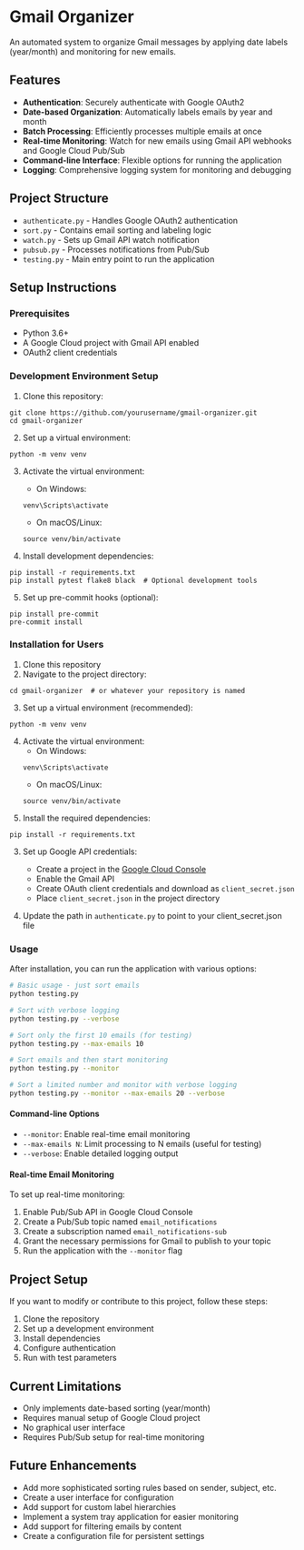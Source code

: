 # Gmail Organizer

An automated system to organize Gmail messages by applying date labels (year/month) and monitoring for new emails.

## Features

- **Authentication**: Securely authenticate with Google OAuth2
- **Date-based Organization**: Automatically labels emails by year and month
- **Batch Processing**: Efficiently processes multiple emails at once
- **Real-time Monitoring**: Watch for new emails using Gmail API webhooks and Google Cloud Pub/Sub
- **Command-line Interface**: Flexible options for running the application
- **Logging**: Comprehensive logging system for monitoring and debugging

## Project Structure

- `authenticate.py` - Handles Google OAuth2 authentication
- `sort.py` - Contains email sorting and labeling logic
- `watch.py` - Sets up Gmail API watch notification
- `pubsub.py` - Processes notifications from Pub/Sub
- `testing.py` - Main entry point to run the application

## Setup Instructions

### Prerequisites

- Python 3.6+
- A Google Cloud project with Gmail API enabled
- OAuth2 client credentials

### Development Environment Setup

1. Clone this repository:
```
git clone https://github.com/yourusername/gmail-organizer.git
cd gmail-organizer
```

2. Set up a virtual environment:
```
python -m venv venv
```

3. Activate the virtual environment:
   - On Windows:
   ```
   venv\Scripts\activate
   ```
   - On macOS/Linux:
   ```
   source venv/bin/activate
   ```

4. Install development dependencies:
```
pip install -r requirements.txt
pip install pytest flake8 black  # Optional development tools
```

5. Set up pre-commit hooks (optional):
```
pip install pre-commit
pre-commit install
```

### Installation for Users

1. Clone this repository
2. Navigate to the project directory:
```
cd gmail-organizer  # or whatever your repository is named
```
3. Set up a virtual environment (recommended):
```
python -m venv venv
```
4. Activate the virtual environment:
   - On Windows:
   ```
   venv\Scripts\activate
   ```
   - On macOS/Linux:
   ```
   source venv/bin/activate
   ```
5. Install the required dependencies:
```
pip install -r requirements.txt
```

3. Set up Google API credentials:
   - Create a project in the [Google Cloud Console](https://console.cloud.google.com/)
   - Enable the Gmail API
   - Create OAuth client credentials and download as `client_secret.json`
   - Place `client_secret.json` in the project directory

4. Update the path in `authenticate.py` to point to your client_secret.json file

### Usage

After installation, you can run the application with various options:

```bash
# Basic usage - just sort emails
python testing.py

# Sort with verbose logging
python testing.py --verbose

# Sort only the first 10 emails (for testing)
python testing.py --max-emails 10

# Sort emails and then start monitoring
python testing.py --monitor

# Sort a limited number and monitor with verbose logging
python testing.py --monitor --max-emails 20 --verbose
```

#### Command-line Options

- `--monitor`: Enable real-time email monitoring
- `--max-emails N`: Limit processing to N emails (useful for testing)
- `--verbose`: Enable detailed logging output

#### Real-time Email Monitoring

To set up real-time monitoring:

1. Enable Pub/Sub API in Google Cloud Console
2. Create a Pub/Sub topic named `email_notifications`
3. Create a subscription named `email_notifications-sub`
4. Grant the necessary permissions for Gmail to publish to your topic
5. Run the application with the `--monitor` flag

## Project Setup

If you want to modify or contribute to this project, follow these steps:

1. Clone the repository
2. Set up a development environment
3. Install dependencies
4. Configure authentication
5. Run with test parameters

## Current Limitations

- Only implements date-based sorting (year/month)
- Requires manual setup of Google Cloud project
- No graphical user interface
- Requires Pub/Sub setup for real-time monitoring

## Future Enhancements

- Add more sophisticated sorting rules based on sender, subject, etc.
- Create a user interface for configuration
- Add support for custom label hierarchies
- Implement a system tray application for easier monitoring
- Add support for filtering emails by content
- Create a configuration file for persistent settings
